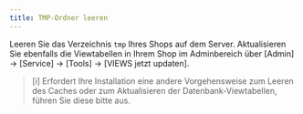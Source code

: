 ```yaml
---
title: TMP-Ordner leeren
---
```


Leeren Sie das Verzeichnis `tmp` Ihres Shops auf dem Server. Aktualisieren Sie ebenfalls die Viewtabellen in Ihrem Shop im Adminbereich über [Admin] ->
[Service] -> [Tools] -> [VIEWS jetzt updaten].

> [i] Erfordert Ihre Installation eine andere Vorgehensweise zum Leeren des Caches oder zum Aktualisieren der Datenbank-Viewtabellen, führen Sie diese bitte aus.